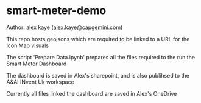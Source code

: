 # smart-meter-demo

Author: alex kaye (alex.kaye@capgemini.com)

This repo hosts geojsons which are required to be linked to a URL for the Icon Map visuals

The script 'Prepare Data.ipynb' prepares all the files required to the run the Smart Meter Dashboard

The dashboard is saved in Alex's sharepoint, and is also publihsed to the A&AI INvent Uk workspace

Currently all files linked the dashboard are saved in Alex's OneDrive